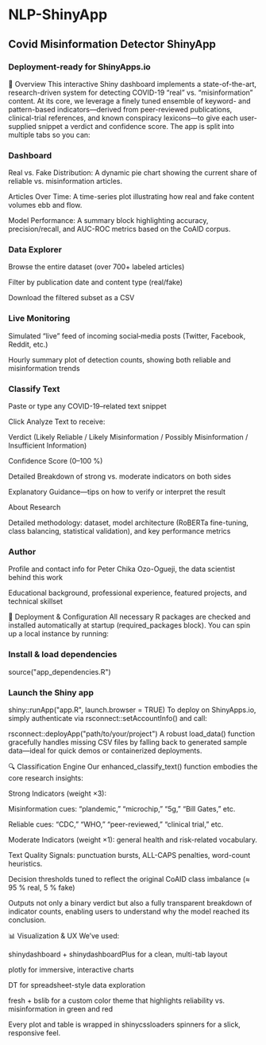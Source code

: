 # NLP-ShinyApp
## Covid Misinformation Detector ShinyApp

### Deployment-ready for ShinyApps.io

🚀 Overview
This interactive Shiny dashboard implements a state-of-the-art, research-driven system for detecting COVID-19 “real” vs. “misinformation” content. At its core, we leverage a finely tuned ensemble of keyword- and pattern-based indicators—derived from peer-reviewed publications, clinical-trial references, and known conspiracy lexicons—to give each user-supplied snippet a verdict and confidence score. The app is split into multiple tabs so you can:

### Dashboard

Real vs. Fake Distribution: A dynamic pie chart showing the current share of reliable vs. misinformation articles.

Articles Over Time: A time-series plot illustrating how real and fake content volumes ebb and flow.

Model Performance: A summary block highlighting accuracy, precision/recall, and AUC-ROC metrics based on the CoAID corpus.

### Data Explorer

Browse the entire dataset (over 700+ labeled articles)

Filter by publication date and content type (real/fake)

Download the filtered subset as a CSV

### Live Monitoring

Simulated “live” feed of incoming social‐media posts (Twitter, Facebook, Reddit, etc.)

Hourly summary plot of detection counts, showing both reliable and misinformation trends

### Classify Text

Paste or type any COVID-19–related text snippet

Click Analyze Text to receive:

Verdict (Likely Reliable / Likely Misinformation / Possibly Misinformation / Insufficient Information)

Confidence Score (0–100 %)

Detailed Breakdown of strong vs. moderate indicators on both sides

Explanatory Guidance—tips on how to verify or interpret the result

About Research

Detailed methodology: dataset, model architecture (RoBERTa fine-tuning, class balancing, statistical validation), and key performance metrics

### Author

Profile and contact info for Peter Chika Ozo-Ogueji, the data scientist behind this work

Educational background, professional experience, featured projects, and technical skillset

🔧 Deployment & Configuration
All necessary R packages are checked and installed automatically at startup (required_packages block). You can spin up a local instance by running:


### Install & load dependencies
source("app_dependencies.R")

### Launch the Shiny app
shiny::runApp("app.R", launch.browser = TRUE)
To deploy on ShinyApps.io, simply authenticate via rsconnect::setAccountInfo() and call:


rsconnect::deployApp("path/to/your/project")
A robust load_data() function gracefully handles missing CSV files by falling back to generated sample data—ideal for quick demos or containerized deployments.

🔍 Classification Engine
Our enhanced_classify_text() function embodies the core research insights:

Strong Indicators (weight ×3):

Misinformation cues: “plandemic,” “microchip,” “5g,” “Bill Gates,” etc.

Reliable cues: “CDC,” “WHO,” “peer-reviewed,” “clinical trial,” etc.

Moderate Indicators (weight ×1): general health and risk-related vocabulary.

Text Quality Signals: punctuation bursts, ALL-CAPS penalties, word-count heuristics.

Decision thresholds tuned to reflect the original CoAID class imbalance (≈ 95 % real, 5 % fake)

Outputs not only a binary verdict but also a fully transparent breakdown of indicator counts, enabling users to understand why the model reached its conclusion.

📊 Visualization & UX
We’ve used:

shinydashboard + shinydashboardPlus for a clean, multi-tab layout

plotly for immersive, interactive charts

DT for spreadsheet-style data exploration

fresh + bslib for a custom color theme that highlights reliability vs. misinformation in green and red

Every plot and table is wrapped in shinycssloaders spinners for a slick, responsive feel.

